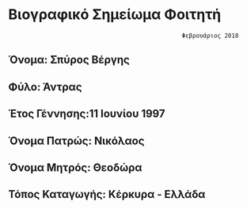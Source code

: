 # Βιογραφικό Σημείωμα Φοιτητή

                                                     Φεβρουάριος 2018

## Όνομα: Σπύρος Βέργης
## Φύλο: Άντρας
## Έτος Γέννησης:11 Ιουνίου 1997
## Όνομα Πατρώς: Νικόλαος
## Όνομα Μητρός: Θεοδώρα
## Τόπος Καταγωγής: Κέρκυρα - Ελλάδα



